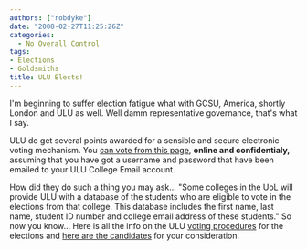 ```yaml
---
authors: ["robdyke"]
date: "2008-02-27T11:25:26Z"
categories:
  - No Overall Control
tags:
- Elections
- Goldsmiths
title: ULU Elects!
---
```

I'm beginning to suffer election fatigue what with GCSU, America, shortly London and ULU as well. Well damm representative governance, that's what I say.

ULU do get several points awarded for a sensible and secure electronic voting mechanism. You [can vote from this page](http://www.ulu.co.uk/elections/election/ "ULU voter login page"), **online and confidentialy,** assuming that you have got a username and password that have been emailed to your ULU College Email account.

How did they do such a thing you may ask... "Some colleges in the UoL will provide ULU with a database of the students who are eligible to vote in the elections from that college. This database includes the first name, last name, student ID number and college email address of these students." So now you know... Here is all the info on the ULU [voting procedures](http://www.ulu.co.uk/elections/content/index.php?page=20560) for the elections and [here are the candidates](http://www.ulu.co.uk/elections/content/index.php?page=21034) for your consideration.
